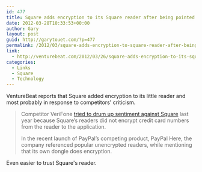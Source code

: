 ```yaml
---
id: 477
title: Square adds encryption to its Square reader after being pointed out by competitors
date: 2012-03-28T10:33:53+00:00
author: Gary
layout: post
guid: http://garytouet.com/?p=477
permalink: /2012/03/square-adds-encryption-to-square-reader-after-being-pointed-out-by-competitors/
link:
  - http://venturebeat.com/2012/03/26/square-adds-encryption-to-its-square-reader/
categories:
  - Links
  - Square
  - Technology
---
```

VentureBeat reports that Square added encryption to its little reader and most probably in response to competitors' criticism.

<blockquote>Competitor VeriFone <a href="http://www.sq-skim.com/">tried to drum up sentiment against Square</a> last year because Square’s readers did not encrypt credit card numbers from the reader to the application.

In the recent launch of PayPal’s competing product, PayPal Here, the company referenced popular unencrypted readers, while mentioning that its own dongle does encryption.</blockquote>

Even easier to trust Square's reader.